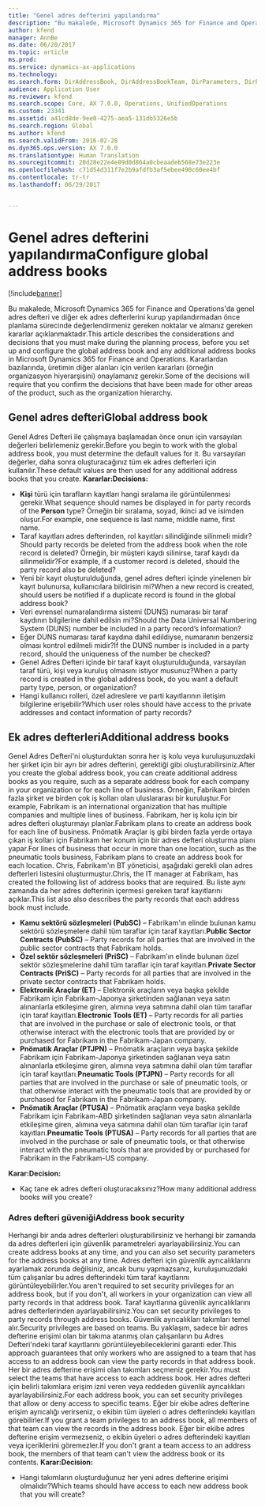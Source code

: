 ```yaml
---
title: "Genel adres defterini yapılandırma"
description: "Bu makalede, Microsoft Dynamics 365 for Finance and Operations'da genel adres defteri ve diğer ek adres defterlerini kurup yapılandırmadan önce planlama sürecinde değerlendirmeniz gereken noktalar ve almanız gereken kararlar açıklanmaktadır. Kararlardan bazılarında, üretimin diğer alanları için verilen kararları (örneğin organizasyon hiyerarşisini) onaylamanız gerekir."
author: kfend
manager: AnnBe
ms.date: 06/20/2017
ms.topic: article
ms.prod: 
ms.service: dynamics-ax-applications
ms.technology: 
ms.search.form: DirAddressBook, DirAddressBookTeam, DirParameters, DirPartyTable
audience: Application User
ms.reviewer: kfend
ms.search.scope: Core, AX 7.0.0, Operations, UnifiedOperations
ms.custom: 23341
ms.assetid: a41cd8de-9ee0-4275-aea5-131db5326e5b
ms.search.region: Global
ms.author: kfend
ms.search.validFrom: 2016-02-28
ms.dyn365.ops.version: AX 7.0.0
ms.translationtype: Human Translation
ms.sourcegitcommit: 20d28e22e4e89d0d864a0cbeaadeb568e73e223e
ms.openlocfilehash: c71d54d311f7e2b9afdfb3af5ebee490c60ee4bf
ms.contentlocale: tr-tr
ms.lasthandoff: 06/29/2017


---
```


# <a name="configure-global-address-books"></a><span data-ttu-id="e3bb8-104">Genel adres defterini yapılandırma</span><span class="sxs-lookup"><span data-stu-id="e3bb8-104">Configure global address books</span></span>

[!include[banner](../includes/banner.md)]


<span data-ttu-id="e3bb8-105">Bu makalede, Microsoft Dynamics 365 for Finance and Operations'da genel adres defteri ve diğer ek adres defterlerini kurup yapılandırmadan önce planlama sürecinde değerlendirmeniz gereken noktalar ve almanız gereken kararlar açıklanmaktadır.</span><span class="sxs-lookup"><span data-stu-id="e3bb8-105">This article describes the considerations and decisions that you must make during the planning process, before you set up and configure the global address book and any additional address books in Microsoft Dynamics 365 for Finance and Operations.</span></span> <span data-ttu-id="e3bb8-106">Kararlardan bazılarında, üretimin diğer alanları için verilen kararları (örneğin organizasyon hiyerarşisini) onaylamanız gerekir.</span><span class="sxs-lookup"><span data-stu-id="e3bb8-106">Some of the decisions will require that you confirm the decisions that have been made for other areas of the product, such as the organization hierarchy.</span></span>

<a name="global-address-book"></a><span data-ttu-id="e3bb8-107">Genel adres defteri</span><span class="sxs-lookup"><span data-stu-id="e3bb8-107">Global address book</span></span>
-------------------

<span data-ttu-id="e3bb8-108">Genel Adres Defteri ile çalışmaya başlamadan önce onun için varsayılan değerleri belirlemeniz gerekir.</span><span class="sxs-lookup"><span data-stu-id="e3bb8-108">Before you begin to work with the global address book, you must determine the default values for it.</span></span> <span data-ttu-id="e3bb8-109">Bu varsayılan değerler, daha sonra oluşturacağınız tüm ek adres defterleri için kullanılır.</span><span class="sxs-lookup"><span data-stu-id="e3bb8-109">These default values are then used for any additional address books that you create.</span></span> <span data-ttu-id="e3bb8-110">**Kararlar:**</span><span class="sxs-lookup"><span data-stu-id="e3bb8-110">**Decisions:**</span></span>

-   <span data-ttu-id="e3bb8-111">**Kişi** türü için tarafların kayıtları hangi sıralama ile görüntülenmesi gerekir.</span><span class="sxs-lookup"><span data-stu-id="e3bb8-111">What sequence should names be displayed in for party records of the **Person** type?</span></span> <span data-ttu-id="e3bb8-112">Örneğin bir sıralama, soyad, ikinci ad ve isimden oluşur.</span><span class="sxs-lookup"><span data-stu-id="e3bb8-112">For example, one sequence is last name, middle name, first name.</span></span>
-   <span data-ttu-id="e3bb8-113">Taraf kayıtları adres defterinden, rol kayıtları silindiğinde silinmeli midir?</span><span class="sxs-lookup"><span data-stu-id="e3bb8-113">Should party records be deleted from the address book when the role record is deleted?</span></span> <span data-ttu-id="e3bb8-114">Örneğin, bir müşteri kaydı silinirse, taraf kaydı da silinmelidir?</span><span class="sxs-lookup"><span data-stu-id="e3bb8-114">For example, if a customer record is deleted, should the party record also be deleted?</span></span>
-   <span data-ttu-id="e3bb8-115">Yeni bir kayıt oluşturulduğunda, genel adres defteri içinde yinelenen bir kayıt bulunursa, kullanıcılara bildirisin mi?</span><span class="sxs-lookup"><span data-stu-id="e3bb8-115">When a new record is created, should users be notified if a duplicate record is found in the global address book?</span></span>
-   <span data-ttu-id="e3bb8-116">Veri evrensel numaralandırma sistemi (DUNS) numarası bir taraf kaydının bilgilerine dahil edilsin mi?</span><span class="sxs-lookup"><span data-stu-id="e3bb8-116">Should the Data Universal Numbering System (DUNS) number be included in a party record’s information?</span></span>
-   <span data-ttu-id="e3bb8-117">Eğer DUNS numarası taraf kaydına dahil edildiyse, numaranın benzersiz olması kontrol edilmeli midir?</span><span class="sxs-lookup"><span data-stu-id="e3bb8-117">If the DUNS number is included in a party record, should the uniqueness of the number be checked?</span></span>
-   <span data-ttu-id="e3bb8-118">Genel Adres Defteri içinde bir taraf kayıt oluşturulduğunda, varsayılan taraf türü, kişi veya kuruluş olmasını istiyor musunuz?</span><span class="sxs-lookup"><span data-stu-id="e3bb8-118">When a party record is created in the global address book, do you want a default party type, person, or organization?</span></span>
-   <span data-ttu-id="e3bb8-119">Hangi kullanıcı rolleri, özel adreslere ve parti kayıtlarının iletişim bilgilerine erişebilir?</span><span class="sxs-lookup"><span data-stu-id="e3bb8-119">Which user roles should have access to the private addresses and contact information of party records?</span></span>

## <a name="additional-address-books"></a><span data-ttu-id="e3bb8-120">Ek adres defterleri</span><span class="sxs-lookup"><span data-stu-id="e3bb8-120">Additional address books</span></span>
<span data-ttu-id="e3bb8-121">Genel Adres Defteri'ni oluşturduktan sonra her iş kolu veya kuruluşunuzdaki her şirket için bir ayrı bir adres defterini, gerektiği gibi oluşturabilirsiniz.</span><span class="sxs-lookup"><span data-stu-id="e3bb8-121">After you create the global address book, you can create additional address books as you require, such as a separate address book for each company in your organization or for each line of business.</span></span> <span data-ttu-id="e3bb8-122">Örneğin, Fabrikam birden fazla şirket ve birden çok iş kolları olan uluslararası bir kuruluştur.</span><span class="sxs-lookup"><span data-stu-id="e3bb8-122">For example, Fabrikam is an international organization that has multiple companies and multiple lines of business.</span></span> <span data-ttu-id="e3bb8-123">Fabrikam, her iş kolu için bir adres defteri oluşturmayı planlar.</span><span class="sxs-lookup"><span data-stu-id="e3bb8-123">Fabrikam plans to create an address book for each line of business.</span></span> <span data-ttu-id="e3bb8-124">Pnömatik Araçlar iş gibi birden fazla yerde ortaya çıkan iş kolları için Fabrikam her konum için bir adres defteri oluşturma planı yapar.</span><span class="sxs-lookup"><span data-stu-id="e3bb8-124">For lines of business that occur in more than one location, such as the pneumatic tools business, Fabrikam plans to create an address book for each location.</span></span> <span data-ttu-id="e3bb8-125">Chris, Fabrikam'ın BT yöneticisi, aşağıdaki gerekli olan adres defterleri listesini oluşturmuştur.</span><span class="sxs-lookup"><span data-stu-id="e3bb8-125">Chris, the IT manager at Fabrikam, has created the following list of address books that are required.</span></span> <span data-ttu-id="e3bb8-126">Bu liste aynı zamanda da her adres defterinin içermesi gereken taraf kayıtlarını açıklar.</span><span class="sxs-lookup"><span data-stu-id="e3bb8-126">This list also also describes the party records that each address book must include.</span></span>

-   <span data-ttu-id="e3bb8-127">**Kamu sektörü sözleşmeleri (PubSC)** – Fabrikam'ın elinde bulunan kamu sektörü sözleşmelere dahil tüm taraflar için taraf kayıtları.</span><span class="sxs-lookup"><span data-stu-id="e3bb8-127">**Public Sector Contracts (PubSC)** – Party records for all parties that are involved in the public sector contracts that Fabrikam holds.</span></span>
-   <span data-ttu-id="e3bb8-128">**Özel sektör sözleşmeleri (PriSC)** – Fabrikam'ın elinde bulunan özel sektör sözleşmelerine dahil tüm taraflar için taraf kayıtları.</span><span class="sxs-lookup"><span data-stu-id="e3bb8-128">**Private Sector Contracts (PriSC)** – Party records for all parties that are involved in the private sector contracts that Fabrikam holds.</span></span>
-   <span data-ttu-id="e3bb8-129">**Elektronik Araçlar (ET)** – Elektronik araçların veya başka şekilde Fabrikam için Fabrikam-Japonya şirketinden sağlanan veya satın alınanlarla etkileşime giren, alımına veya satımına dahil olan tüm taraflar için taraf kayıtları.</span><span class="sxs-lookup"><span data-stu-id="e3bb8-129">**Electronic Tools (ET)** – Party records for all parties that are involved in the purchase or sale of electronic tools, or that otherwise interact with the electronic tools that are provided by or purchased for Fabrikam in the Fabrikam-Japan company.</span></span>
-   <span data-ttu-id="e3bb8-130">**Pnömatik Araçlar (PTJPN)** – Pnömatik araçların veya başka şekilde Fabrikam için Fabrikam-Japonya şirketinden sağlanan veya satın alınanlarla etkileşime giren, alımına veya satımına dahil olan tüm taraflar için taraf kayıtları.</span><span class="sxs-lookup"><span data-stu-id="e3bb8-130">**Pneumatic Tools (PTJPN)** – Party records for all parties that are involved in the purchase or sale of pneumatic tools, or that otherwise interact with the pneumatic tools that are provided by or purchased for Fabrikam in the Fabrikam-Japan company.</span></span>
-   <span data-ttu-id="e3bb8-131">**Pnömatik Araçlar (PTUSA)** – Pnömatik araçların veya başka şekilde Fabrikam için Fabrikam-ABD şirketinden sağlanan veya satın alınanlarla etkileşime giren, alımına veya satımına dahil olan tüm taraflar için taraf kayıtları.</span><span class="sxs-lookup"><span data-stu-id="e3bb8-131">**Pneumatic Tools (PTUSA)** – Party records for all parties that are involved in the purchase or sale of pneumatic tools, or that otherwise interact with the pneumatic tools that are provided by or purchased for Fabrikam in the Fabrikam-US company.</span></span>

<span data-ttu-id="e3bb8-132">**Karar:**</span><span class="sxs-lookup"><span data-stu-id="e3bb8-132">**Decision:**</span></span>

-   <span data-ttu-id="e3bb8-133">Kaç tane ek adres defteri oluşturacaksınız?</span><span class="sxs-lookup"><span data-stu-id="e3bb8-133">How many additional address books will you create?</span></span>

### <a name="address-book-security"></a><span data-ttu-id="e3bb8-134">Adres defteri güveniği</span><span class="sxs-lookup"><span data-stu-id="e3bb8-134">Address book security</span></span>

<span data-ttu-id="e3bb8-135">Herhangi bir anda adres defterleri oluşturabilirsiniz ve herhangi bir zamanda da adres defterleri için güvenlik parametreleri ayarlayabilirsiniz.</span><span class="sxs-lookup"><span data-stu-id="e3bb8-135">You can create address books at any time, and you can also set security parameters for the address books at any time.</span></span> <span data-ttu-id="e3bb8-136">Adres defteri için güvenlik ayrıcalıklarını ayarlamak zorunda değilsiniz, ancak bunu yapmazsanız, kuruluşunuzdaki tüm çalışanlar bu adres defterindeki tüm taraf kayıtlarını görüntüleyebilirler.</span><span class="sxs-lookup"><span data-stu-id="e3bb8-136">You aren't required to set security privileges for an address book, but if you don't, all workers in your organization can view all party records in that address book.</span></span> <span data-ttu-id="e3bb8-137">Taraf kayıtlarına güvenlik ayrıcalıklarını adres defterlerinden ayarlayabilirsiniz.</span><span class="sxs-lookup"><span data-stu-id="e3bb8-137">You can set security privileges to party records through address books.</span></span> <span data-ttu-id="e3bb8-138">Güvenlik ayrıcalıkları takımları temel alır.</span><span class="sxs-lookup"><span data-stu-id="e3bb8-138">Security privileges are based on teams.</span></span> <span data-ttu-id="e3bb8-139">Bu yaklaşım, sadece bir adres defterine erişimi olan bir takıma atanmış olan çalışanların bu Adres Defteri'ndeki taraf kayıtlarını görüntüleyebileceklerini garanti eder.</span><span class="sxs-lookup"><span data-stu-id="e3bb8-139">This approach guarantees that only workers who are assigned to a team that has access to an address book can view the party records in that address book.</span></span> <span data-ttu-id="e3bb8-140">Her bir adres defterine erişimi olan takımları seçmeniz gerekir.</span><span class="sxs-lookup"><span data-stu-id="e3bb8-140">You must select the teams that have access to each address book.</span></span> <span data-ttu-id="e3bb8-141">Her adres defteri için belirli takımlara erişim izni veren veya reddeden güvenlik ayrıcalıkları ayarlayabilirsiniz.</span><span class="sxs-lookup"><span data-stu-id="e3bb8-141">For each address book, you can set security privileges that allow or deny access to specific teams.</span></span> <span data-ttu-id="e3bb8-142">Eğer bir ekibe adres defterine erişim ayrıcalığı verirseniz, o ekibin tüm üyeleri o adres defterindeki kayıtları görebilirler.</span><span class="sxs-lookup"><span data-stu-id="e3bb8-142">If you grant a team privileges to an address book, all members of that team can view the records in the address book.</span></span> <span data-ttu-id="e3bb8-143">Eğer bir ekibe adres defterine erişim vermezseniz, o ekibin üyeleri o adres defterindeki kayıtları veya içeriklerini göremezler.</span><span class="sxs-lookup"><span data-stu-id="e3bb8-143">If you don't grant a team access to an address book, the members of that team can't view the address book or its contents.</span></span> <span data-ttu-id="e3bb8-144">**Karar:**</span><span class="sxs-lookup"><span data-stu-id="e3bb8-144">**Decision:**</span></span>

-   <span data-ttu-id="e3bb8-145">Hangi takımların oluşturduğunuz her yeni adres defterine erişimi olmalıdır?</span><span class="sxs-lookup"><span data-stu-id="e3bb8-145">Which teams should have access to each new address book that you will create?</span></span>





